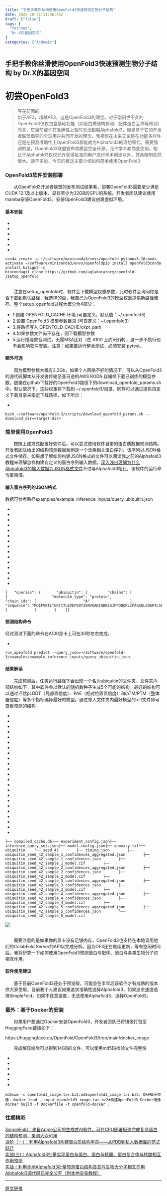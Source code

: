 ```yaml
---
title: "手把手教你丝滑使用OpenFold3快速预测生物分子结构"
date: 2025-10-31T11:36:45Z
draft: ["false"]
tags: [
  "fetched",
  "Dr.X的基因空间"
]
categories: ["Acdemic"]
---
```

手把手教你丝滑使用OpenFold3快速预测生物分子结构 by Dr.X的基因空间
------
<div><h1 data-pm-slice="0 0 []"><span><span leaf="">初尝OpenFold3</span></span></h1><blockquote><p><span leaf="">写在前面的</span><br><span leaf="">始于AF3，超越AF3，这是OpenFold3的理念。对于刚问世不久的OpenFold3仅仅包含基础功能（如蛋白质结构预测、配体蛋白互作等预测）而言，它目前或许在准确性上暂时无法超越Alphafold3，但是基于它的开发者联盟倡导的全球用户共同开发的理念，我相信在未来无论是在功能多样性还是在预测准确性上OpenFold3都能成为Alphafold3的理想替代。需要强调的是，OpenFold3联盟宣布其模型完全开源，允许学术和商业使用。相比于Alphafold3仅仅允许获得批准的用户进行学术用途以外，其余限制依然很大。话不多说，今天的推送主要介绍如何简单使用OpenFold3</span></p></blockquote><h3><span><span leaf="">OpenFold3软件安装部署</span></span></h3><p><span leaf="">       从OpenFold3开发者联盟的发布测试结果看，部署OpenFold3需要至少满足CUDA 12.1及以上版本、显存至少为32GB的GPU的系统。开发者团队建议使用mamba安装OpenFold3。安装OpenFold3建议创建虚拟环境。</span></p><h4><span><span leaf="">基本安装</span></span></h4><section><ul><li><li><li><li><li><li></ul><pre data-lang="bash"><code><span leaf="">conda create -p ~/software/miniconda3/envs/openfold python=3.10</span></code><code><span leaf="">conda activate ~/software/miniconda3/envs/openfold</span></code><code><span leaf="">pip install openfold3</span></code><code><span leaf="">conda install kalign2 -c bioconda</span></code><code><span leaf="">git <span>clone</span> https://github.com/aqlaboratory/openfold-3</span></code><code><span leaf="">setup_openfold</span></code></pre></section><p><br><span leaf="">       注意在setup_openfold时，软件会下载模型权重参数，此时软件会询问你是否下载到默认路径，我选择的否，我自己为OpenFold3的模型权重提供新路径储存。整个setup_openfold过程大概分为4部分：</span></p><ul><li><span><span leaf="">1.创建 OPENFOLD_CACHE 环境 (可自定义，默认值：~/.openfold3)</span></span></li><li><span><span leaf="">2.设置 OpenFold3 模型参数目录 (可自定义：~/.openfold3)</span></span></li><li><span><span leaf="">3.将路径写入 OPENFOLD_CACHE/ckpt_path</span></span></li><li><span><span leaf="">4.如果参数文件尚不存在，则下载模型参数</span></span></li><li><span><span leaf="">5.运行推理整合测试，无需MSA比对（在 A100 上约5分钟），这一步不执行也不会影响软件安装。注意：如果要运行整合测试，必须安装 pytest。</span></span></li></ul><h4><span><span leaf="">额外可选</span></span></h4><p><span leaf="">       因为模型参数大概有2.3Gb，如果个人网络不好的情况下，可以从OpenFold3的源代码脚本从开发者传输至亚马逊的AWS RODA 存储桶下载已训练的模型参数。链接在github下载好的OpenFold3路径下的download_openfold_params.sh中。默认情况下，这些权重将下载到 ~/.openfold3/目录。同样可以通过提供自定义下载目录来指定下载路径，如下所示：</span></p><section><ul><li></ul><pre data-lang="bash"><code><span leaf="">bash ~/software/openfold-3/scripts/download_openfold_params.sh --download_dir=&lt;target-dir&gt;</span></code></pre></section><h3><span><span leaf="">简单使用OpenFold3</span></span></h3><p><span leaf="">       按照上述方式配置好软件后，可以尝试使用软件自带的蛋白质数据预测结构。开发者团队给出的结构预测数据案例是一个泛素相关蛋白序列，该序列以JSON格式文件储存。如果想了解如何构建JSON格式的文件可以阅读我之前的Alphafold3教程来理解怎样构建自定义的蛋白序列输入数据。<a target="_blank" href="https://mp.weixin.qq.com/s?__biz=MzU3MTc2NDI4Mw==&amp;mid=2247485908&amp;idx=1&amp;sn=791bf4b199bd1895e54da7fa47173864&amp;scene=21#wechat_redirect" textvalue="深入浅出理解为什么Alphafold3的输入数据为JSON格式文件" data-itemshowtype="0" linktype="text" data-linktype="2">深入浅出理解为什么Alphafold3的输入数据为JSON格式文件</a>不过与Alphafold3相比，该软件的运行命令更简洁。</span></p><h4><span><span leaf="">输入蛋白序列的JSON格式</span></span></h4><p><span leaf="">数据可参考路径examples/example_inference_inputs/query_ubiquitin.json</span></p><section><ul><li><li><li><li><li><li><li><li><li><li><li><li><li><li><li></ul><pre data-lang="json"><code><span leaf=""><span>{</span></span></code><code><span leaf="">	<span>"queries"</span><span>:</span> <span>{</span></span></code><code><span leaf="">		<span>"ubiquitin"</span><span>:</span> <span>{</span></span></code><code><span leaf="">			<span>"chains"</span><span>:</span> <span>[</span></span></code><code><span leaf="">				<span>{</span></span></code><code><span leaf="">					<span>"molecule_type"</span><span>:</span> <span>"protein"</span><span>,</span></span></code><code><span leaf="">					<span>"chain_ids"</span><span>:</span> <span>[</span></span></code><code><span leaf="">						<span>"A"</span></span></code><code><span leaf="">					<span>],</span></span></code><code><span leaf="">					<span>"sequence"</span><span>:</span> <span>"MQIFVKTLTGKTITLEVEPSDTIENVKAKIQDKEGIPPDQQRLIFAGKQLEDGRTLSDYNIQKESTLHLVLRLRGG"</span></span></code><code><span leaf="">				<span>}</span></span></code><code><span leaf="">			<span>]</span></span></code><code><span leaf="">		<span>}</span></span></code><code><span leaf="">	<span>}</span></span></code><code><span leaf=""><span>}</span></span></code></pre></section><h4><span><span leaf="">预测结构命令</span></span></h4><p><span leaf="">经过测试下面的命令在A100显卡上可在30秒左右完成。</span></p><section><ul><li></ul><pre data-lang="bash"><code><span leaf="">run_openfold predict --query_json=~/software/openfold-3/examples/example_inference_inputs/query_ubiquitin.json</span></code></pre></section><h4><span><span leaf="">结果解读</span></span></h4><p><span leaf="">       完成预测后，任务运行路径下会出现一个名为ubiquitin的文件夹，文件夹内部结构如下，其中软件会以默认的随机数种子生成5个可能的结构。最好的结构可以通过评估pLDDT（局部置信度）、PAE（相对位置置信度）和ipTM/PTM（整体置信度）等多个指标选择最好的模型。通过导入文件夹内最好模型的.cif文件即可查看预测的结构</span></p><section><ul><li><li><li><li><li><li><li><li><li><li><li><li><li><li><li><li><li><li><li><li><li><li><li></ul><pre data-lang="css"><code><span leaf="">├── compiled_cache<span>.db</span></span></code><code><span leaf="">├── experiment_config<span>.json</span></span></code><code><span leaf="">├── inference_query_set<span>.json</span></span></code><code><span leaf="">├── model_config<span>.json</span></span></code><code><span leaf="">├── <span>summary</span><span>.txt</span></span></code><code><span leaf="">└── ubiquitin</span></code><code><span leaf="">    └── seed_42</span></code><code><span leaf="">        ├── timing<span>.json</span></span></code><code><span leaf="">        ├── ubiquitin_seed_42_sample_1_confidences_aggregated<span>.json</span></span></code><code><span leaf="">        ├── ubiquitin_seed_42_sample_1_confidences<span>.json</span></span></code><code><span leaf="">        ├── ubiquitin_seed_42_sample_1_model<span>.cif</span></span></code><code><span leaf="">        ├── ubiquitin_seed_42_sample_2_confidences_aggregated<span>.json</span></span></code><code><span leaf="">        ├── ubiquitin_seed_42_sample_2_confidences<span>.json</span></span></code><code><span leaf="">        ├── ubiquitin_seed_42_sample_2_model<span>.cif</span></span></code><code><span leaf="">        ├── ubiquitin_seed_42_sample_3_confidences_aggregated<span>.json</span></span></code><code><span leaf="">        ├── ubiquitin_seed_42_sample_3_confidences<span>.json</span></span></code><code><span leaf="">        ├── ubiquitin_seed_42_sample_3_model<span>.cif</span></span></code><code><span leaf="">        ├── ubiquitin_seed_42_sample_4_confidences_aggregated<span>.json</span></span></code><code><span leaf="">        ├── ubiquitin_seed_42_sample_4_confidences<span>.json</span></span></code><code><span leaf="">        ├── ubiquitin_seed_42_sample_4_model<span>.cif</span></span></code><code><span leaf="">        ├── ubiquitin_seed_42_sample_5_confidences_aggregated<span>.json</span></span></code><code><span leaf="">        ├── ubiquitin_seed_42_sample_5_confidences<span>.json</span></span></code><code><span leaf="">        └── ubiquitin_seed_42_sample_5_model<span>.cif</span></span></code></pre></section><section nodeleaf=""><img data-backh="678" data-backw="578" data-imgfileid="100002998" data-ratio="1.1730769230769231" data-s="300,640" data-src="https://mmbiz.qpic.cn/sz_mmbiz_png/V6qOSNufyVTaDbpZpvSusPJIcQ0tDRhunxNDceok4MUMHahFLEPN9rH0yLfCx2dxOd1CfmDXJx3B7qzcfRxoVQ/640?wx_fmt=png&amp;from=appmsg" data-type="png" data-w="624" type="block" src="https://mmbiz.qpic.cn/sz_mmbiz_png/V6qOSNufyVTaDbpZpvSusPJIcQ0tDRhunxNDceok4MUMHahFLEPN9rH0yLfCx2dxOd1CfmDXJx3B7qzcfRxoVQ/640?wx_fmt=png&amp;from=appmsg"></section><p><br><span leaf="">       需要注意的是如果你的显卡没有足够内存，OpenFold3也支持在本地调用他们的ColabFold Server的API以完成分析。因为OF3还在继续更新，等有空闲时间后，我将研究一下如何使用OpenFold3预测蛋白与配体、蛋白与各类生物分子的相互作用。</span></p><h4><span><span leaf="">软件使用建议</span></span></h4><p><span leaf="">       基于目前OpenFold3还处于预览版，可能会在半年后该软件才有成熟的版本供大家使用，目前我个人建议如果追求准确性选择Alphafold3，如果追求速度选择SimpleFold，如果不在意速度，无法使用Alphafold3，选择OpenFold3。</span></p><h3><span><span leaf="">番外：基于Docker的安装</span></span></h3><p><span leaf="">       如果用户想通过Docker安装OpenFold3，开发者团队已将镜像打包至HuggingFace链接如下：</span></p><p><span leaf="">https://huggingface.co/OpenFold/OpenFold3/tree/main/docker_image</span></p><p><span leaf="">       完成解压缩后可以得到14GB的文件，可以使用md5码检验文件完整性</span></p><section><ul><li><li><li><li><li><li></ul><pre data-lang="bash"><code><span leaf=""><span>md5sum</span> -c openfold3_image.tar.bz2.md5</span></code><code><span leaf="">openfold3_image.tar.bz2: OK</span></code><code><span leaf=""><span>#解压镜像：</span></span></code><code><span leaf="">docker load --input openfold3_image.tar.bz2</span></code><code><span leaf=""><span>#构建OpenFold3 Docker镜像</span></span></code><code><span leaf="">docker build -f Dockerfile -t openfold-docker .</span></code></pre></section><h3><span><span leaf="">往期精彩</span></span></h3><section><span leaf=""><a target="_blank" href="https://mp.weixin.qq.com/s?__biz=MzU3MTc2NDI4Mw==&amp;mid=2247486634&amp;idx=1&amp;sn=704b225b84691eab35dda557b0bcb3f2&amp;scene=21#wechat_redirect" textvalue="SimpleFold：来自Apple公司的生成式AI软件，可在CPU部署极速完成复杂蛋白的结构预测，亲测大众可用" data-itemshowtype="0" linktype="text" data-linktype="2">SimpleFold：来自Apple公司的生成式AI软件，可在CPU部署极速完成复杂蛋白的结构预测，亲测大众可用</a></span></section><section><span leaf=""><a target="_blank" href="https://mp.weixin.qq.com/s?__biz=MzU3MTc2NDI4Mw==&amp;mid=2247486038&amp;idx=1&amp;sn=a6fbc9260d8cbdac91b8c480e85a43c0&amp;scene=21#wechat_redirect" textvalue="进阶（一）：利用Alphafold3构建蛋白质结构宇宙——从PDB到私人数据库的范式跃迁" data-itemshowtype="0" linktype="text" data-linktype="2">进阶（一）：利用Alphafold3构建蛋白质结构宇宙——从PDB到私人数据库的范式跃迁</a></span></section><section><span leaf=""><a target="_blank" href="https://mp.weixin.qq.com/s?__biz=MzU3MTc2NDI4Mw==&amp;mid=2247485941&amp;idx=1&amp;sn=012bbaee555c242debc2d0ba06153723&amp;scene=21#wechat_redirect" textvalue="实战(三)：Alphafold3批量实现蛋白与蛋白、蛋白与核酸、蛋白复合体与核酸相互作用预测" data-itemshowtype="0" linktype="text" data-linktype="2">实战(三)：Alphafold3批量实现蛋白与蛋白、蛋白与核酸、蛋白复合体与核酸相互作用预测</a></span></section><section><span leaf=""><a target="_blank" href="https://mp.weixin.qq.com/s?__biz=MzU3MTc2NDI4Mw==&amp;mid=2247485664&amp;idx=1&amp;sn=7d8935c8053db7c34d66d9224893e8b0&amp;scene=21#wechat_redirect" textvalue="实战！利用本地Alphafold3批量预测蛋白结构及其与生物大分子相互作用" data-itemshowtype="0" linktype="text" data-linktype="2">实战！利用本地Alphafold3批量预测蛋白结构及其与生物大分子相互作用</a></span></section><section><span leaf=""><a target="_blank" href="https://mp.weixin.qq.com/s?__biz=MzU3MTc2NDI4Mw==&amp;mid=2247485654&amp;idx=1&amp;sn=2e4b20e9e1072f7a538fecd44dfe6f91&amp;scene=21#wechat_redirect" textvalue="Alphafold3源代码已完全公开（附本地安装教程）" data-itemshowtype="0" linktype="text" data-linktype="2">Alphafold3源代码已完全公开（附本地安装教程）</a></span></section><p><mp-style-type data-value="3"></mp-style-type></p></div>  
<hr>
<a href="https://mp.weixin.qq.com/s/HaJvAWEl5A5HIwymdVBcMQ",target="_blank" rel="noopener noreferrer">原文链接</a>
